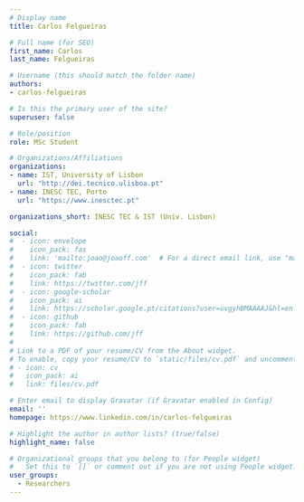 ```yaml
---
# Display name
title: Carlos Felgueiras

# Full name (for SEO)
first_name: Carlos
last_name: Felgueiras

# Username (this should match the folder name)
authors:
- carlos-felgueiras

# Is this the primary user of the site?
superuser: false

# Role/position
role: MSc Student

# Organizations/Affiliations
organizations:
- name: IST, University of Lisbon
  url: "http://dei.tecnico.ulisboa.pt"
- name: INESC TEC, Porto
  url: "https://www.inesctec.pt"

organizations_short: INESC TEC & IST (Univ. Lisbon)

social:
#  - icon: envelope
#    icon_pack: fas
#    link: 'mailto:joao@joaoff.com'  # For a direct email link, use "mailto:joao@joaoff.com".
#  - icon: twitter
#    icon_pack: fab
#    link: https://twitter.com/jff
#  - icon: google-scholar
#    icon_pack: ai
#    link: https://scholar.google.pt/citations?user=uvgyhBMAAAAJ&hl=en
#  - icon: github
#    icon_pack: fab
#    link: https://github.com/jff
#    
# Link to a PDF of your resume/CV from the About widget.
# To enable, copy your resume/CV to `static/files/cv.pdf` and uncomment the lines below.
# - icon: cv
#   icon_pack: ai
#   link: files/cv.pdf

# Enter email to display Gravatar (if Gravatar enabled in Config)
email: ''
homepage: https://www.linkedin.com/in/carlos-felgueiras

# Highlight the author in author lists? (true/false)
highlight_name: false

# Organizational groups that you belong to (for People widget)
#   Set this to `[]` or comment out if you are not using People widget.
user_groups:
  - Researchers
---
```

